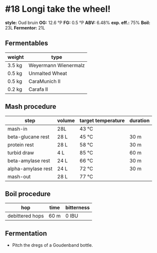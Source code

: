 # #18 Longi take the wheel!

**style:** Oud bruin
**OG:** 12.6 °P
**FG:** 0.5 °P
**ABV:** 6.48%
**exp. eff.:** 75%
**Boil:** 23L
**Fermentor:** 21L

## Fermentables

| weight | type                 |
| ------ | -------------------- |
| 3.5 kg | Weyermann Wienermalz |
| 0.5 kg | Unmalted Wheat       |
| 0.5 kg | CaraMunich II        |
| 0.2 kg | Carafa II            |

## Mash procedure

| step               | volume | target temperature | duration |
| ------------------ | ------ | ------------------ | -------- |
| mash-in            | 28L    | 43 °C              |          |
| beta-glucane rest  | 28 L   | 45 °C              | 30 m     |
| protein rest       | 28 L   | 58 °C              | 30 m     |
| turbid draw        | 4 L    | 85 °C              | 60 m     |
| beta-amylase rest  | 24 L   | 66 °C              | 30 m     |
| alpha-amylase rest | 24 L   | 72 °C              | 30 m     |
| mash-out           | 28 L   | 77 °C              |          |

## Boil procedure

| hop             | time | bitterness |
| --------------- | ---- | ---------- |
| debittered hops | 60 m | 0 IBU      |

## Fermentation

- Pitch the dregs of a Goudenband bottle.
